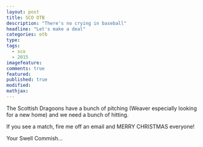 ```yaml
---
layout: post
title: SCO OTB
description: "There's no crying in baseball"
headline: "Let's make a deal"
categories: otb
type:
tags: 
  - sco
  - 2015
imagefeature:
comments: true
featured:
published: true
modified:
mathjax:
---
```


The Scottish Dragoons have a bunch of pitching (Weaver especially looking for a new home) and we need a bunch of hitting.

If you see a match, fire me off an email and MERRY CHRISTMAS everyone!
 
Your Swell Commish...
